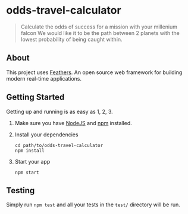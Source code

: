 # odds-travel-calculator

> Calculate the odds of success for a mission with your millenium falcon
> We would like it to be the path between 2 planets with the lowest probability of being caught within.

## About

This project uses [Feathers](http://feathersjs.com). An open source web framework for building modern real-time applications.

## Getting Started

Getting up and running is as easy as 1, 2, 3.

1. Make sure you have [NodeJS](https://nodejs.org/) and [npm](https://www.npmjs.com/) installed.
2. Install your dependencies

   ```
   cd path/to/odds-travel-calculator
   npm install
   ```

3. Start your app

   ```
   npm start
   ```

## Testing

Simply run `npm test` and all your tests in the `test/` directory will be run.
